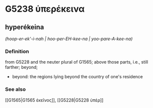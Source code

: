 # G5238 ὑπερέκεινα

## hyperékeina

_(hoop-er-ek'-i-nah | hoo-per-EH-kee-na | yoo-pare-A-kee-na)_

### Definition

from G5228 and the neuter plural of G1565; above those parts, i.e., still farther; beyond; 

- beyond: the regions lying beyond the country of one's residence

### See also

[[G1565|G1565 ἐκεῖνος]], [[G5228|G5228 ὑπέρ]]
